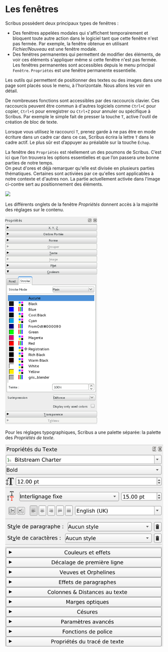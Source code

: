 # Les fenêtres

Scribus possèdent deux principaux types de fenêtres :

- Des fenêtres appelées modales qui s'affichent temporairement et bloquent toute autre action dans le logiciel tant que cette fenêtre n'est pas fermée. Par exemple, la fenêtre obtenue en utilisant _Fichier/Nouveau_ est une fenêtre modale.
- Des fenêtres permanentes qui permettent de modifier des éléments, de voir ces éléments s'appliquer même si cette fenêtre n'est pas fermée. Les fenêtres permanentes sont accessibles depuis le menu principal `Fenêtre`. `Propriétés` est une fenêtre permanente essentielle.

Les outils qui permettent de positionner des textes ou des images dans une page sont placés sous le menu, à l'horizontale. Nous allons les voir en détail.

De nombreuses fonctions sont accessibles par des raccourcis clavier.  Ces raccourcis peuvent être commun à d'autres logiciels comme `Ctrl+C` pour copier, `Ctrl+S` pour enregistrer ou `Ctrl+Z` pour annuler ou spécifique à Scribus. Par exemple le simple fait de presser la touche `T`, active l'outil de création de bloc de texte.

Lorsque vous utilisez le raccourci `T`, prenez garde à ne pas être en mode écriture dans un cadre car dans ce cas, Scribus écrira la lettre `T` dans le cadre actif. Le plus sûr est d’appuyer au préalable sur la touche `Échap`.

La fenêtre des `Propriétés` est réellement un des poumons de Scribus.  C’est ici que l’on trouvera les options essentielles et que l’on passera une bonne parties de notre temps.  
On peut d'ores et déjà remarquer qu'elle est divisée en plusieurs parties thématiques. Certaines sont activiées par ce qu'elles sont applicables à notre contexte et d'autres non. La partie actuellement activée  dans l'image ci-contre sert au positionnement des éléments.

![](windows/properties-yyz-fr.png)

Les différents onglets de la fenêtre _Propriétés_ donnent accès à la majorité des réglages sur le contenu.

![](windows/properties-colors-fr.png)

Pour les réglages typographiques, Scribus a une palette séparée: la palette des _Propriétés de texte_.

![](windows/properties-text-fr.png)
